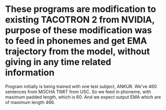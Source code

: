 

# These programs are modification to existing TACOTRON 2 from NVIDIA, purpose of these modification was to feed in phonemes and get EMA trajectory from the model, without giving in any time related information

Program initially is being trained with one test subject, ANKUR. We've 460 sentences from MOCHA TIMIT from USC. So we feed in phoneme, with maximum padded length, which is 60. And we expect output EMA which are of maximum length 466. 

<!-- ### Following feature engineering was done on dataset:
  1. Make a set of all the characters of Czech and [Indian Names](https://gist.github.com/mbejda/7f86ca901fe41bc14a63), for doing one hot encoding. 
  2. Break each name in a list, and assign each character to a one hot encoded vector.
  3. For label we're assigning a list of [1, 0] for male and [0, 1] for female. This will be used as we're using *categorical crossentropy* method, as our criterion.  -->
<!--  
### Structure of Model used:
I'm using *Bidirectional LSTM of around 524 units with 2 layers*, as it makes sense an algorithm if feeded from end of a name, will learn quite well, and increase in accuracy was observed. So no reason why it shouldn't be used
I'm also using callbacks in Keras model, Early_Stopping with patience 10, and ReduceLROnPlateau, truth be told, model isn't that complicated we didn't need to use this, but no harm in using them


### Accuracy
We're getting accuracy of around **80 to 85%**, not bad since we're not explicitly training on Czech names, still we get that, that's pretty good.


### How to run this program

>> python3 Martin_keras.py "Martin" "Martini"

Basically add any number of names, adding space in between them.


Also you need to extract weights inside tmp, they're in ZIP for compression. Extract them and put them in /tmp -->
